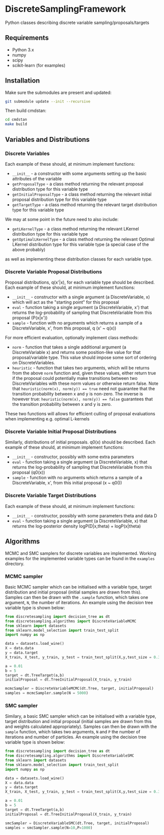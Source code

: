 # DiscreteSamplingFramework
Python classes describing discrete variable sampling/proposals/targets

## Requirements
 - Python 3.x
 - numpy
 - scipy
 - scikit-learn (for examples)

## Installation
Make sure the submodules are present and updated:
```bash
git submodule update --init --recursive
```

Then build cmdstan:
```bash
cd cmdstan
make build
```


## Variables and Distributions
### Discrete Variables
Each example of these should, at minimum implement functions:
 - `__init__` - a constructor with some arguments setting up the basic attributes of the variable
 - `getProposalType` - a class method returning the relevant proposal distribution type for this variable type
 - `getInitialProposalType` - a class method returning the relevant initial proposal distribution type for this variable type
- `getTargetType` - a class method returning the relevant target distribution type for this variable type

We may at some point in the future need to also include:
 - `getLKernelType` - a class method returning the relevant LKernel distribution type for this variable type
 - `getOptimalLKernelType` - a class method returning the relevant Optimal LKernel distribution type for this variable type (a special case of the above probably)
 
 as well as implementing these distribution classes for each variable type.


### Discrete Variable Proposal Distributions
Proposal distributions, q(x'|x), for each variable type should be described.
Each example of these should, at minimum implement functions:
 - `__init__` - constructor with a single argument (a DiscreteVariable, x) which will act as the "starting point" for this proposal
 - `eval` - function taking a single argument (a DiscreteVariable, x') that returns the log-probability of sampling that DiscreteVariable from this proposal (P(x|x'))
 - `sample` - function with no arguments which returns a sample of a DiscreteVariable, x', from this proposal, q (x' ~ q(x))

For more efficient evaluation, optionally implement class methods:
 - `norm` - function that takes a single additional argument (a DiscreteVariable x) and returns some position-like value for that proposal/variable type. This value should impose some sort of ordering on DiscreteVariables.
 - `heuristic` - function that takes two arguments, which will be returns from the above `norm` function and, given
 these values, either return true if the proposal could potentially make transitions between two DiscreteVariables with these norm values or otherwise return false. Note that `heuristic(norm(x), norm(y)) == true` need not guarantee that the transition probability between x and y is non-zero. The inverse is however true: `heuristic(norm(x), norm(y)) == false` guarantees that the transition probability between x and y is zero.

 These two functions will allows for efficient culling of proposal evaluations when implementing e.g. optimal L-kernels


### Discrete Variable Initial Proposal Distributions
Similarly, distributions of initial proposals. q0(x) should be described.
Each example of these should, at minimum implement functions:
 - `__init__` - constructor, possibly with some extra parameters
 - `eval` - function taking a single argument (a DiscreteVariable, x) that returns the log-probability of sampling that DiscreteVariable from this proposal (q0(x))
 - `sample` - function with no arguments which returns a sample of a DiscreteVariable, x', from this initial proposal (x ~ q0())

### Discrete Variable Target Distributions
Each example of these should, at minimum implement functions:
 - `__init__` - constructor, possibly with some parameters theta and data D
 - `eval` - function taking a single argument (a DiscreteVariable, x) that returns the log-posterior density logP(D|x,theta) + logP(x|theta)

## Algorithms

MCMC and SMC samplers for discrete variables are implemented. Working examples for the implemented variable types can be found in the `examples` directory.

### MCMC sampler
Basic MCMC sampler which can be initialised with a variable type, target distribution and initial proposal (initial samples are drawn from this). Samples can then be drawn with the `.sample` function, which takes one argument, `N`, the number of iterations. An example using the decision tree variable type is shown below:

```python
from discretesampling import decision_tree as dt
from discretesampling.algorithms import DiscreteVariableMCMC
from sklearn import datasets
from sklearn.model_selection import train_test_split
import numpy as np

data = datasets.load_wine()
X = data.data
y = data.target
X_train, X_test, y_train, y_test = train_test_split(X,y,test_size = 0.30,random_state=5)

a = 0.01
b = 5
target = dt.TreeTarget(a,b)
initialProposal = dt.TreeInitialProposal(X_train, y_train)

mcmcSampler = DiscreteVariableMCMC(dt.Tree, target, initialProposal)
samples = mcmcSampler.sample(N = 5000)
```

### SMC sampler
Similary, a basic SMC sampler which can be initialised with a variable type, target distribution and initial proposal (initial samples are drawn from this and weights calculated appropriately). Samples can then be drawn with the `sample` function, which takes two arguments, `N` and `P` the number of iterations and number of particles. An example using the decision tree variable type is shown below:

```python
from discretesampling import decision_tree as dt
from discretesampling.algorithms import DiscreteVariableSMC
from sklearn import datasets
from sklearn.model_selection import train_test_split
import numpy as np

data = datasets.load_wine()
X = data.data
y = data.target
X_train, X_test, y_train, y_test = train_test_split(X,y,test_size = 0.30,random_state=5)

a = 0.01
b = 5
target = dt.TreeTarget(a,b)
initialProposal = dt.TreeInitialProposal(X_train, y_train)

smcSampler = DiscreteVariableSMC(dt.Tree, target, initialProposal)
samples = smcSampler.sample(N=10,P=1000)
```
